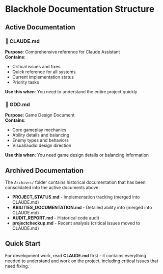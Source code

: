 # Blackhole Documentation Structure

## Active Documentation

### 📘 CLAUDE.md
**Purpose**: Comprehensive reference for Claude Assistant  
**Contains**: 
- Critical issues and fixes
- Quick reference for all systems
- Current implementation status
- Priority tasks

**Use this when**: You need to understand the entire project quickly

### 📗 GDD.md  
**Purpose**: Game Design Document  
**Contains**:
- Core gameplay mechanics
- Ability details and balancing
- Enemy types and behaviors
- Visual/audio design direction

**Use this when**: You need game design details or balancing information

## Archived Documentation

The `Archives/` folder contains historical documentation that has been consolidated into the active documents above:

- **PROJECT_STATUS.md** - Implementation tracking (merged into CLAUDE.md)
- **ABILITIES_DOCUMENTATION.md** - Detailed ability info (merged into CLAUDE.md)  
- **AUDIT_REPORT.md** - Historical code audit
- **projectcheckup.md** - Recent analysis (critical issues moved to CLAUDE.md)

## Quick Start

For development work, read **CLAUDE.md** first - it contains everything needed to understand and work on the project, including critical issues that need fixing.